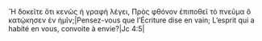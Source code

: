 Ἢ δοκεῖτε ὅτι κενῶς ἡ γραφὴ λέγει, Πρὸς φθόνον ἐπιποθεῖ τὸ πνεῦμα ὃ κατῴκησεν ἐν ἡμῖν;|Pensez-vous que l’Écriture dise en vain; L’esprit qui a habité en vous, convoite à envie?|Jc 4:5|